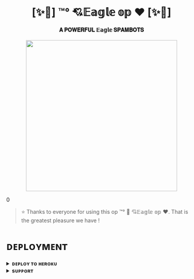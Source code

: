 <h1 align="center"><b>[✨🥀] ™°‌ 💘𝔼𝕒𝕘𝕝𝕖 𝕠𝕡 ❤️ [✨🥀]</b></h1>

<h4 align="center"> 𝐀 𝐏𝐎𝐖𝐄𝐑𝐅𝐔𝐋 𝔼𝕒𝕘𝕝𝕖 𝐒𝐏𝐀𝐌𝐁𝐎𝐓𝐒</h4>

<p align="center"><a href="https://telegram.me/+f1wa7kPVgXkzYjg1"><img src="https://telegra.ph/file/ea94399e5247ab166f0e2.jpg" width="400"></a></p>0


> ⭐️ Thanks to everyone for using this op ™°‌ 🫧 💘𝔼𝕒𝕘𝕝𝕖 𝕠𝕡 ❤️. That is the greatest pleasure we have !


# ᴅᴇᴘʟᴏʏᴍᴇɴᴛ


<details>
<summary><b>ᴅᴇᴘʟᴏʏ ᴛᴏ ʜᴇʀᴏᴋᴜ</b></summary>
<br>

[![Deploy](https://www.herokucdn.com/deploy/button.svg)](https://dashboard.heroku.com/new?template=https://github.com/EAGELOP/Moonspam)

</details>


<details>
<summary><b>sᴜᴘᴘᴏʀᴛ</b></summary>
<br>

<a href="https://telegra.ph/file/ea94399e5247ab166f0e2.jpg"><img src="https://img.shields.io/badge/Join-Telegram%20Channel-red.svg?logo=Telegram"></a>

</details>

